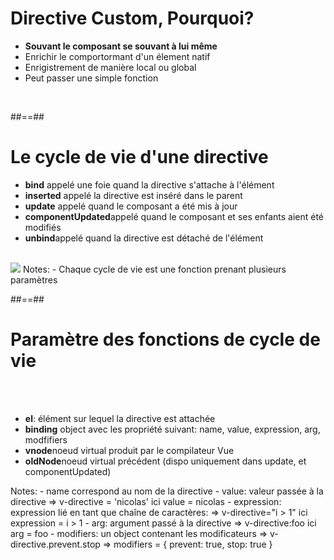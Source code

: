 <!-- .slide: class="sfeir-basic-slide" -->
# Directive Custom, Pourquoi?
<ul>
    <li><strong>Souvant le composant se souvant à lui même</strong></li>
    <li>Enrichir le comportormant d'un élement natif</li>
    <li>Enrigistrement de manière local ou global</li>
    <li>Peut passer une simple fonction</li>
</ul>
<div class="flex-row">
    <img alt="" src="assets/images/school/directive/directive_register.png">
    <img alt="" src="assets/images/school/directive/directive_used.png">
</div>

##==##

<!-- .slide: class="sfeir-basic-slide" -->
# Le cycle de vie d'une directive
<ul>
    <li><strong>bind</strong> appelé une foie quand la directive s'attache à l'élément</li>
    <li><strong>inserted</strong> appelé la directive est inséré dans le parent</li>
    <li><strong>update</strong> appelé quand le composant a été mis à jour </li>
    <li><strong>componentUpdated</strong>appelé quand le composant et ses enfants aient été modifiés</li>
    <li><strong>unbind</strong>appelé quand la directive est détaché de l'élément</li>
</ul>
<br>
<img class="center" src="assets/images/school/directive/directive_create.png">
Notes:
 - Chaque cycle de vie est une fonction prenant plusieurs paramètres

##==##

<!-- .slide: class="sfeir-basic-slide" -->
# Paramètre des fonctions de cycle de vie
<br><br>
<ul>
    <li><strong>el</strong>: élément sur lequel la directive est attachée</li>
    <li><strong>binding</strong> object avec les propriété suivant: name, value, expression, arg, modfifiers</li>
    <li><strong>vnode</strong>noeud virtual produit par le compilateur Vue</li>
    <li><strong>oldNode</strong>noeud virtual précédent (dispo uniquement dans update, et componentUpdated)</li>
</ul>
Notes:
 - name correspond au nom de la directive
 - value: valeur passée à la directive => v-directive = 'nicolas' ici value = nicolas
 - expression: expression lié en tant que chaîne de caractères: => v-directive="i > 1" ici expression = i > 1
 - arg: argument passé à la directive => v-directive:foo ici arg = foo
 - modifiers: un object contenant les modificateurs => v-directive.prevent.stop => modifiers = { prevent: true, stop: true }
